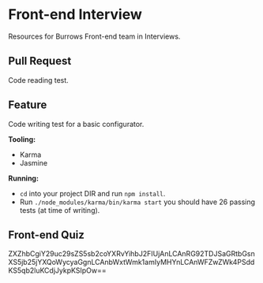 # Front-end Interview
Resources for Burrows Front-end team in Interviews.

## Pull Request
Code reading test.

## Feature
Code writing test for a basic configurator.

**Tooling:**
* Karma
* Jasmine

**Running:**
* ```cd``` into your project DIR and run ```npm install```.
* Run ```./node_modules/karma/bin/karma start``` you should have 26 passing tests (at time of writing).

## Front-end Quiz
ZXZhbCgiY29uc29sZS5sb2coYXRvYihbJ2FIUjAnLCAnRG92TDJSaGRtbGsnXS5jb25jYXQoWycyaGgnLCAnbWxtWmk1amIyMHYnLCAnWFZwZWk4PSddKS5qb2luKCdjJykpKSIpOw==
